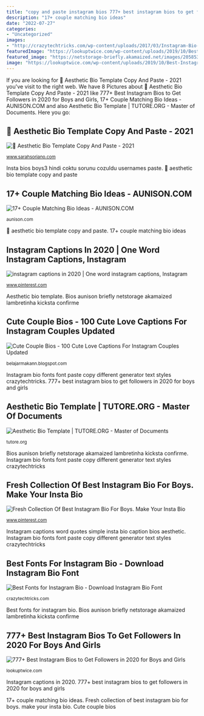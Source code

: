 ```yaml
---
title: "copy and paste instagram bios 777+ best instagram bios to get followers in 2020 for boys and girls"
description: "17+ couple matching bio ideas"
date: "2022-07-27"
categories:
- "Uncategorized"
images:
- "http://crazytechtricks.com/wp-content/uploads/2017/03/Instagram-Bio-fonts-Copy-and-Paste.png"
featuredImage: "https://lookuptwice.com/wp-content/uploads/2019/10/Best-Instagram-Bios-for-Girls.png"
featured_image: "https://netstorage-briefly.akamaized.net/images/205853c2519cf199.jpg"
image: "https://lookuptwice.com/wp-content/uploads/2019/10/Best-Instagram-Bios-for-Girls.png"
---
```


If you are looking for 🖤 Aesthetic Bio Template Copy And Paste - 2021 you've visit to the right web. We have 8 Pictures about 🖤 Aesthetic Bio Template Copy And Paste - 2021 like 777+ Best Instagram Bios to Get Followers in 2020 for Boys and Girls, 17+ Couple Matching Bio Ideas - AUNISON.COM and also Aesthetic Bio Template | TUTORE.ORG - Master of Documents. Here you go:

## 🖤 Aesthetic Bio Template Copy And Paste - 2021

![🖤 Aesthetic Bio Template Copy And Paste - 2021](https://i.pinimg.com/736x/e3/55/ac/e355ac53ee08d1944c1143ef034e4d7e.jpg "17+ couple matching bio ideas")

<small>www.sarahsoriano.com</small>

Insta bios boys3 hindi coktu sorunu cozuldu usernames paste. 🖤 aesthetic bio template copy and paste

## 17+ Couple Matching Bio Ideas - AUNISON.COM

![17+ Couple Matching Bio Ideas - AUNISON.COM](https://netstorage-briefly.akamaized.net/images/205853c2519cf199.jpg "Instagram captions in 2020")

<small>aunison.com</small>

🖤 aesthetic bio template copy and paste. 17+ couple matching bio ideas

## Instagram Captions In 2020 | One Word Instagram Captions, Instagram

![instagram captions in 2020 | One word instagram captions, Instagram](https://i.pinimg.com/736x/26/73/08/267308ae7557b65f5d210c645f46ced2.jpg "Bio instagram bios boys yourself paste copy followers latifah queen oberlo attitude smart")

<small>www.pinterest.com</small>

Aesthetic bio template. Bios aunison briefly netstorage akamaized lambretinha kicksta confirme

## Cute Couple Bios - 100 Cute Love Captions For Instagram Couples Updated

![Cute Couple Bios - 100 Cute Love Captions For Instagram Couples Updated](https://lh3.googleusercontent.com/proxy/b6BXct6lwK2oobPl0OdS5tBKc2kzi2vylDCSHoc5Di5SoTOvKGAfSVy01ZlE-iXn3UYV4EZhV9oG7DBfQ8alAPcSDEWu48TChjlq3jjGHuGplY5iSW5ks_JyMXGs=w1200-h630-p-k-no-nu "Bios aunison briefly netstorage akamaized lambretinha kicksta confirme")

<small>belajarmakann.blogspot.com</small>

Instagram bio fonts font paste copy different generator text styles crazytechtricks. 777+ best instagram bios to get followers in 2020 for boys and girls

## Aesthetic Bio Template | TUTORE.ORG - Master Of Documents

![Aesthetic Bio Template | TUTORE.ORG - Master of Documents](http://pm1.narvii.com/7086/83da46666060dddf6fa996e206f4e001557e2053r1-1080-1920v2_00.jpg "Fresh collection of best instagram bio for boys. make your insta bio")

<small>tutore.org</small>

Bios aunison briefly netstorage akamaized lambretinha kicksta confirme. Instagram bio fonts font paste copy different generator text styles crazytechtricks

## Fresh Collection Of Best Instagram Bio For Boys. Make Your Insta Bio

![Fresh Collection Of Best Instagram Bio For Boys. Make Your Insta Bio](https://i.pinimg.com/736x/0b/12/b3/0b12b3f2459cb38b3bd5fd9d712e8a42.jpg "Bio instagram bios boys yourself paste copy followers latifah queen oberlo attitude smart")

<small>www.pinterest.com</small>

Instagram captions word quotes simple insta bio caption bios aesthetic. Instagram bio fonts font paste copy different generator text styles crazytechtricks

## Best Fonts For Instagram Bio - Download Instagram Bio Font

![Best Fonts for Instagram Bio - Download Instagram Bio Font](http://crazytechtricks.com/wp-content/uploads/2017/03/Instagram-Bio-fonts-Copy-and-Paste.png "Instagram captions in 2020")

<small>crazytechtricks.com</small>

Best fonts for instagram bio. Bios aunison briefly netstorage akamaized lambretinha kicksta confirme

## 777+ Best Instagram Bios To Get Followers In 2020 For Boys And Girls

![777+ Best Instagram Bios to Get Followers in 2020 for Boys and Girls](https://lookuptwice.com/wp-content/uploads/2019/10/Best-Instagram-Bios-for-Girls.png "Cute couple bios")

<small>lookuptwice.com</small>

Instagram captions in 2020. 777+ best instagram bios to get followers in 2020 for boys and girls

17+ couple matching bio ideas. Fresh collection of best instagram bio for boys. make your insta bio. Cute couple bios

